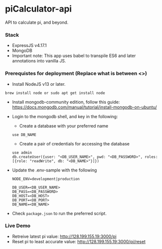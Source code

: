 # piCalculator-api
API to calculate pi, and beyond.


### Stack
- ExpressJS v4.17.1
- MongoDB
- Important note: This app uses babel to transpile ES6 and later annotations into vanilla JS.

### Prerequistes for deployment (Replace what is between <>)
- Install NodeJS v13 or later.
```
brew install node or sudo apt get install node
```
- Install mongodb-community edition, follow this guide: https://docs.mongodb.com/manual/tutorial/install-mongodb-on-ubuntu/
- Login to the mongodb shell, and key in the following:

  * Create a database with your preferred name
  ```
  use DB_NAME
  ```
  * Create a pair of credentials for accessing the database
  ```
  use admin
  db.createUser({user: "<DB_USER_NAME>", pwd: "<DB_PASSWORD>", roles: [{role: "readWrite", db: "<DB_NAME>"}]})
  ``` 
- Update the .env-sample with the following
  ```
  NODE_ENV=development|production

  DB_USER=<DB_USER_NAME>
  DB_PASS=<DB_PASSWORD>
  DB_HOST=<DB_HOST>
  DB_PORT=<DB_PORT>
  DB_NAME=<DB_NAME>
  ```
- Check `package.json` to run the preferred script.

### Live Demo
- Retreive latest pi value: http://128.199.155.19:3000/pi
- Reset pi to least accurate value: http://128.199.155.19:3000/pi/reset
